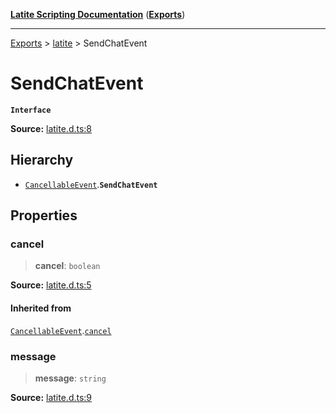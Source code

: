 [**Latite Scripting Documentation**](../../README.md) ([**Exports**](../../exports.md))

---

[Exports](../../exports.md) > [latite](../index.md) > SendChatEvent

# SendChatEvent

**`Interface`**

**Source:** [latite.d.ts:8](https://github.com/LatiteScripting/latitescripting.github.io/blob/bc670e2/definitions/latite.d.ts#L8)

## Hierarchy

- [`CancellableEvent`](interface.CancellableEvent.md).**`SendChatEvent`**

## Properties

### cancel

> **cancel**: `boolean`

**Source:** [latite.d.ts:5](https://github.com/LatiteScripting/latitescripting.github.io/blob/bc670e2/definitions/latite.d.ts#L5)

#### Inherited from

[`CancellableEvent`](interface.CancellableEvent.md).[`cancel`](interface.CancellableEvent.md#cancel)

### message

> **message**: `string`

**Source:** [latite.d.ts:9](https://github.com/LatiteScripting/latitescripting.github.io/blob/bc670e2/definitions/latite.d.ts#L9)
